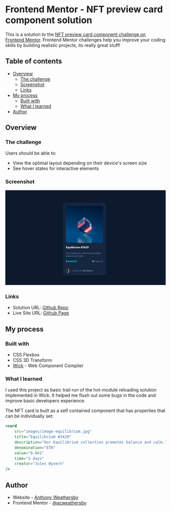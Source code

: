 # Frontend Mentor - NFT preview card component solution

This is a solution to the [NFT preview card component challenge on Frontend Mentor](https://www.frontendmentor.io/challenges/nft-preview-card-component-SbdUL_w0U). Frontend Mentor challenges help you improve your coding skills by building realistic projects, its really great stuff!

## Table of contents

- [Overview](#overview)
  - [The challenge](#the-challenge)
  - [Screenshot](#screenshot)
  - [Links](#links)
- [My process](#my-process)
  - [Built with](#built-with)
  - [What I learned](#what-i-learned)
- [Author](#author)

## Overview

### The challenge

Users should be able to:

- View the optimal layout depending on their device's screen size
- See hover states for interactive elements

### Screenshot

![preview](./preview/preview.png)

### Links

- Solution URL: [Github Repo](https://github.com/acw-portfolio/fe-mentor-nft)
- Live Site URL: [Github Page](https://acw-portfolio.github.io/fe-mentor-nft/)

## My process

### Built with

- CSS Flexbox
- CSS 3D Transform 
- [Wick](https://github.com/CandleLibrary/candle-library-workspace/tree/main/packages/wick) - Web Component Compiler

### What I learned

I used this project as basic trail run of the hot-module reloading solution implemented in Wick. It helped me flush out some bugs
in the code and improve basic developers experience. 

The NFT card is built as a self contained component that has properties that can be individually set:

```jsx
<card 
    src="images/image-equilibrium.jpg"
    title="Equilibrium #3429"
    description="Our Equilibrium collection promotes balance and calm."
    denomination="ETH"
    value="0.041"
    time="3 days"
    creator="Jules Wyvern"
/>
```


## Author

- Website - [Anthony Weathersby](https://github.com/acweathersby)
- Frontend Mentor - [@acweathersby](https://www.frontendmentor.io/profile/acweathersby)
